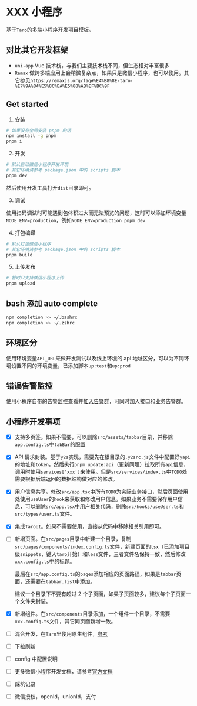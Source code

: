 # XXX 小程序

基于`Taro`的多端小程序开发项目模板。

## 对比其它开发框架

- `uni-app` Vue 技术栈，与我们主要技术栈不同，但生态相对丰富很多
- `Remax` 做跨多端应用上会稍微复杂点，如果只是微信小程序，也可以使用。其它参见`https://remaxjs.org/faq#%E4%B8%8E-taro-%E7%9A%84%E5%8C%BA%E5%88%AB%EF%BC%9F`

## Get started

1. 安装

```bash
# 如果没有全局安装 pnpm 的话
npm install -g pnpm
pnpm i
```

2. 开发

```bash
# 默认启动微信小程序开发环境
# 其它环境请参考 package.json 中的 scripts 脚本
pnpm dev
```

然后使用开发工具打开`dist`目录即可。

3. 调试

使用扫码调试时可能遇到包体积过大而无法预览的问题，这时可以添加环境变量`NODE_ENV=production`，例如`NODE_ENV=production pnpm dev`

4. 打包编译

```bash
# 默认打包微信小程序
# 其它环境请参考 package.json 中的 scripts 脚本
pnpm build
```

5. 上传发布

```bash
# 暂时只支持微信小程序上传
pnpm upload
```

## bash 添加 auto complete

```bash
npm completion >> ~/.bashrc
npm completion >> ~/.zshrc
```

## 环境区分

使用环境变量`API_URL`来做开发测试以及线上环境的 api 地址区分，可以为不同环境设置不同的环境变量，已添加脚本`up:test`和`up:prod`

## 错误告警监控

使用小程序自带的告警监控查看并[加入告警群](https://mp.weixin.qq.com/wxamp/wxaalarm/get_alarm_page)，可同时加入接口和业务告警群。

## 小程序开发事项

- [x] 支持多页签。如果不需要，可以删除`src/assets/tabbar`目录，并移除`app.config.ts`中`tabBar`的配置
- [x] API 请求封装。基于`y2s`实现，需要先在根目录的`.y2src.js`文件中配置好`yapi`的地址和`token`，然后执行`pnpm update:api`（更新同理）拉取所有`api`信息，调用时使用`services['xxx']`来使用。但是`src/services/index.ts`中`TODO`处需要根据后端返回的数据结构做对应的修改。
- [x] 用户信息共享。修改`src/app.tsx`中所有`TODO`为实际业务接口，然后页面使用处使用`useUser`的`hook`来获取和修改用户信息。如果业务不需要保存用户信息，可以删除`src/app.tsx`中用户相关代码，删除`src/hooks/useUser.ts`和`src/types/user.ts`文件。
- [x] 集成`TaroUI`。如果不需要使用，直接从代码中移除相关引用即可。
- [ ] 新增页面。在`src/pages`目录中新建一个目录，复制`src/pages/components/index.config.ts`文件，新建页面的`tsx`（已添加项目级`snippets`，键入`taro`开始）和`less`文件，三者文件名保持一致，然后修改`xxx.config.ts`中的标题。

  最后在`src/app.config.ts`的`pages`添加相应的页面路径，如果是`tabbar`页面，还需要在`tabbar.list`中添加。

  建议一个目录下不要有超过 2 个子页面，如果子页面较多，建议每个子页面一个文件夹封装。

- [x] 新增组件。在`src/components`目录添加，一个组件一个目录，不需要`xxx.config.ts`文件，其它同页面新增一致。
- [ ] 混合开发，在`Taro`里使用原生组件，[参考](http://taro-docs.jd.com/taro/docs/mini-third-party/)
- [ ] 下拉刷新
- [ ] config 中配置说明
- [ ] 更多微信小程序开发文档，请参考[官方文档](https://developers.weixin.qq.com/miniprogram/dev/framework/)
- [ ] 踩坑记录
- [ ] 微信授权，openId，unionId，支付
